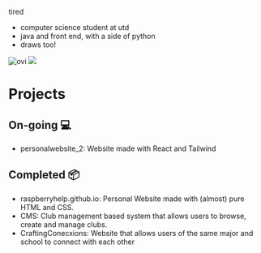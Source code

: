 tired

- computer science student at utd
- java and front end, with a side of python
- draws too!

<img src="https://github-readme-stats.vercel.app/api/top-langs?username=raspberryhelp&show_icons=true&locale=en&layout=compact&theme=chartreuse-dark" alt="ovi" />
<img src="http://estruyf-github.azurewebsites.net/api/VisitorHit?user=raspberryhelp&repo=raspberryhelp&countColorcountColor&countColor=%237B1E7B"/>


# Projects

## On-going 💻
- personalwebsite_2: Website made with React and Tailwind

## Completed 📦
- raspberryhelp.github.io: Personal Website made with (almost) pure HTML and CSS.
- CMS: Club management based system that allows users to browse, create and manage clubs.
- CraftingConecxions: Website that allows users of the same major and school to connect with each other 
